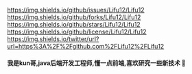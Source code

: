 https://img.shields.io/github/issues/Lifu12/Lifu12
https://img.shields.io/github/forks/Lifu12/Lifu12
https://img.shields.io/github/stars/Lifu12/Lifu12
https://img.shields.io/github/license/Lifu12/Lifu12
https://img.shields.io/twitter/url?url=https%3A%2F%2Fgithub.com%2FLifu12%2FLifu12


#### 我是kun哥,java后端开发工程师,懂一点前端,喜欢研究一些新技术 👋

<!--
**Lifu12/Lifu12** is a ✨ _special_ ✨ repository because its `README.md` (this file) appears on your GitHub profile.

Here are some ideas to get you started:

- 🔭 I’m currently working on ...
- 🌱 I’m currently learning ...
- 👯 I’m looking to collaborate on ...
- 🤔 I’m looking for help with ...
- 💬 Ask me about ...
- 📫 How to reach me: ...
- 😄 Pronouns: ...
- ⚡ Fun fact: ...
-->
